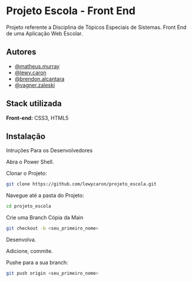 
# Projeto Escola - Front End

Projeto referente a Disciplina de Tópicos Especiais de Sistemas. 
Front End de uma Aplicação Web Escolar.


## Autores

- [@matheus.murray](https://www.github.com/N14R56)
- [@lewy.caron](https://www.github.com/LewyCaron)
- [@brendon.alcantara](https://www.github.com/BrendonAlc)
- [@vagner.zaleski](https://www.github.com/VagnerZaleski)

## Stack utilizada

**Front-end:** CSS3, HTML5


## Instalação

Intruções Para os Desenvolvedores

Abra o Power Shell.

Clonar o Projeto:
```bash
git clone https://github.com/lewycaron/projeto_escola.git
```

Navegue até a pasta do Projeto:
```bash
cd projeto_escola
```

Crie uma Branch Cópia da Main
```bash
git checkout -b <seu_primeiro_nome>
```

Desenvolva.

Adicione, commite.

Pushe para a sua branch:
```bash
git push origin <seu_primeiro_nome>
```
